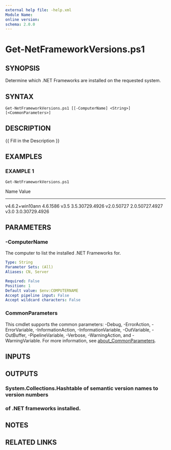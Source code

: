 ```yaml
---
external help file: -help.xml
Module Name:
online version:
schema: 2.0.0
---
```


# Get-NetFrameworkVersions.ps1

## SYNOPSIS
Determine which .NET Frameworks are installed on the requested system.

## SYNTAX

```
Get-NetFrameworkVersions.ps1 [[-ComputerName] <String>] [<CommonParameters>]
```

## DESCRIPTION
{{ Fill in the Description }}

## EXAMPLES

### EXAMPLE 1
```
Get-NetFrameworkVersions.ps1
```

Name                           Value
----                           -----
v4.6.2+win10ann                4.6.1586
v3.5                           3.5.30729.4926
v2.0.50727                     2.0.50727.4927
v3.0                           3.0.30729.4926

## PARAMETERS

### -ComputerName
The computer to list the installed .NET Frameworks for.

```yaml
Type: String
Parameter Sets: (All)
Aliases: CN, Server

Required: False
Position: 1
Default value: $env:COMPUTERNAME
Accept pipeline input: False
Accept wildcard characters: False
```

### CommonParameters
This cmdlet supports the common parameters: -Debug, -ErrorAction, -ErrorVariable, -InformationAction, -InformationVariable, -OutVariable, -OutBuffer, -PipelineVariable, -Verbose, -WarningAction, and -WarningVariable. For more information, see [about_CommonParameters](http://go.microsoft.com/fwlink/?LinkID=113216).

## INPUTS

## OUTPUTS

### System.Collections.Hashtable of semantic version names to version numbers
### of .NET frameworks installed.
## NOTES

## RELATED LINKS
